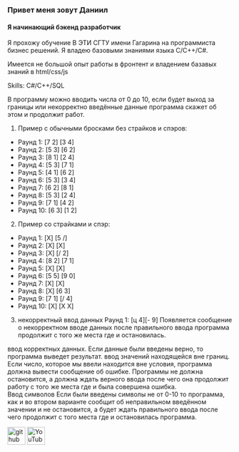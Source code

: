 ###  Привет меня зовут Даниил
#### Я начинающий бэкенд разработчик
Я прохожу обучение В ЭТИ СГТУ имени Гагарина на программиста бизнес решений. Я владею базовыми знаниями языка С/С++/С#.

Имеется не большой опыт работы в фронтент и владением базавых знаний в html/css/js 

Skills: С#/C++/SQL


В программу можно вводить числа от 0 до 10, если будет выход за границы или некорректно введённые данные программа скажет об этом и продолжит работ.
1. Пример с обычными бросками без страйков и спэров:
- Раунд 1: [7 2] [3 4]
- Раунд 2: [5 3] [6 2]
- Раунд 3: [8 1] [2 4]
- Раунд 4: [5 3] [7 1]
- Раунд 5: [4 1] [6 2]
- Раунд 6: [5 3] [3 4]
- Раунд 7: [6 2] [8 1]
- Раунд 8: [5 3] [2 4]
- Раунд 9: [7 1] [4 2]
- Раунд 10: [6 3] [1 2]
2. Пример со страйками и спэр:
- Раунд 1: [X] [5 /]
- Раунд 2: [X] [X]
- Раунд 3: [X] [/ 2]
- Раунд 4: [8 2] [7 1]
- Раунд 5: [X] [X]
- Раунд 6: [5 5] [9 0]
- Раунд 7: [X] [X]
- Раунд 8: [X] [6 3]
- Раунд 9: [7 1] [/ 4]
- Раунд 10: [X] [X X]
3. некорректный ввод данных 
Раунд 1: [ц 4][- 9]
Появляется сообщение о некорректном вводе данных после правильного ввода программа продолжит с того же места где и остановилась.


ввод корректных данных. 
Если данные были введены верно, то программа выведет результат. 
ввод значений находящейся вне границ.
Если число, которое мы ввели находится вне условия, программа должна вывести сообщение об ошибке. Программы не должна остановится, а должна ждать верного ввода после чего она продолжит работу с того же места где и была совершена ошибка.  
Ввод символов 
Если были введены символы не от 0-10 то программа, как и во втором варианте сообщит об неправильном введённом значении и не остановится, а будет ждать правильного ввода после чего продолжит с того места где и остановилась программа.  





[<img src='https://cdn.jsdelivr.net/npm/simple-icons@3.0.1/icons/github.svg' alt='github' height='40'>](https://github.com/AkiWeb2)  [<img src='https://cdn.jsdelivr.net/npm/simple-icons@3.0.1/icons/youtube.svg' alt='YouTube' height='40'>](https://www.youtube.com/channel/https://www.youtube.com/channel/UCyBWbgtH7mL2_aaQ3tRfewg)  



